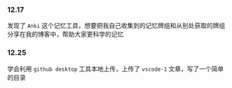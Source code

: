 ### 12.17

发现了 `Anki` 这个记忆工具，想要把我自己收集到的记忆牌组和从别处获取的牌组分享在我的博客中，帮助大家更科学的记忆

### 12.25

学会利用 `github desktop` 工具本地上传，上传了 `vscode-1` 文章，写了一个简单的目录
